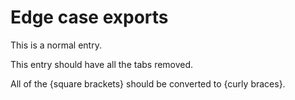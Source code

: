 # Edge case exports

This is a normal entry.

This entry should have all the tabs removed.

All of the {square brackets} should be converted to {curly braces}.
